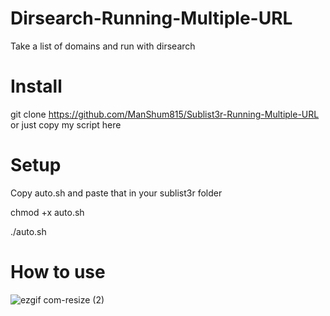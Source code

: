 # Dirsearch-Running-Multiple-URL
Take a list of domains and run with dirsearch

# Install
git clone https://github.com/ManShum815/Sublist3r-Running-Multiple-URL or just copy my script here

# Setup 
Copy auto.sh and paste that in your sublist3r folder

chmod +x auto.sh

./auto.sh

# How to use
![ezgif com-resize (2)](https://user-images.githubusercontent.com/43279996/82828675-7715ed80-9e66-11ea-8c85-36ee15bc290a.gif)
